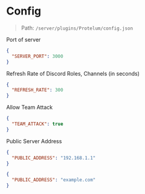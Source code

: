 # Config

> Path: `/server/plugins/Protelum/config.json`

Port of server
```json
{
  "SERVER_PORT": 3000
}
```

Refresh Rate of Discord Roles, Channels (in seconds)
```json
{
  "REFRESH_RATE": 300
}
```

Allow Team Attack
```json
{
  "TEAM_ATTACK": true
}
```

Public Server Address
```json
{
  "PUBLIC_ADDRESS": "192.168.1.1"
}
```
```json
{
  "PUBLIC_ADDRESS": "example.com"
}
```